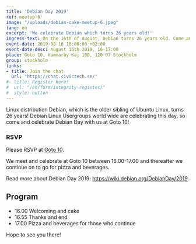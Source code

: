 ```yaml
---
title: 'Debian Day 2019'
ref: meetup-6
image: "/uploads/debian-cake-meetup-6.jpeg"
lang: en
excerpt: 'We celebrate Debian which turns 26 years old!'
ingress-text: On the 16th of August, Debian turns 26 years old. Come and celebrate Debian Day 2019 at Goto 10!
event-date: 2019-08-16 16:00:00 +02:00
event-date-desc: August 16th 2019, 16-17:00
place: Goto 10, Hammarby Kaj 10D, 120 07 Stockholm
group: stockholm
links:
- title: Join the chat
  url: "https://chat.civictech.se/"
#- title: Register here!
#  url: "/en/form/integrity-register/"
#  style: button
---
```

Linux distribution Debian, which is the older sibling of Ubuntu Linux, turns 26 years! Debian Linux Usergroups world wide are celebrating this day, so come and celebrate Debian Day with us at Goto 10!

### RSVP

Please RSVP at <a href="https://www.goto10.se/evenemang/debian-day-2019-linux-firar-26-ar/">Goto 10</a>.

We meet and celebrate at Goto 10 between 16.00-17.00 and thereafter we continue on to go for pizza and beverages.

Read more about Debian Day 2019: <a href="https://wiki.debian.org/DebianDay/2019">https://wiki.debian.org/DebianDay/2019</a>.

## Program
* 16.00 Welcoming and cake
* 16.55 Thanks and end
* 17.00 Pizza and beverages for those who continue

 Hope to see you there!
